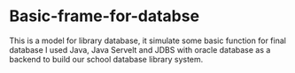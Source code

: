 # Basic-frame-for-databse
This is a model for library database, it simulate some basic function for final database
I used Java, Java Servelt and JDBS with oracle database as a backend to build our school database library system.
